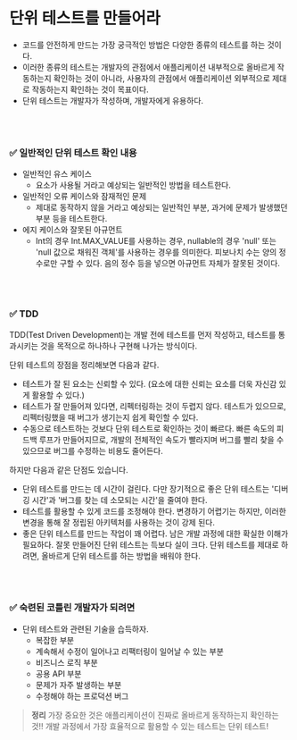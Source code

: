 # 단위 테스트를 만들어라

- 코드를 안전하게 만드는 가장 궁극적인 방법은 다양한 종류의 테스트를 하는 것이다.
- 이러한 종류의 테스트는 개발자의 관점에서 애플리케이션 내부적으로 올바르게 작동하는지 확인하는 것이 아니라, 사용자의 관점에서 애플리케이션 외부적으로 제대로 작동하는지 확인하는 것이 목표이다.
- 단위 테스트는 개발자가 작성하며, 개발자에게 유용하다.

<br><br>

### ✅ 일반적인 단위 테스트 확인 내용

- 일반적인 유스 케이스
    - 요소가 사용될 거라고 예상되는 일반적인 방법을 테스트한다.
- 일반적인 오류 케이스와 잠재적인 문제
    - 제대로 동작하지 않을 거라고 예상되는 일반적인 부분, 과거에 문제가 발생했던 부분 등을 테스트한다.
- 에지 케이스와 잘못된 아규먼트
    - Int의 경우 Int.MAX_VALUE를 사용하는 경우, nullable의 경우 'null' 또는 'null 값으로 채워진 객체'를 사용하는 경우를 의미한다. 피보나치 수는 양의 정수로만 구할 수 있다. 음의 정수 등을 넣으면 아규먼트 자체가 잘못된 것이다.


<br><br>

### ✅ TDD

TDD(Test Driven Development)는 개발 전에 테스트를 먼저 작성하고, 테스트를 통과시키는 것을 목적으로 하나하나 구현해 나가는 방식이다.

단위 테스트의 장점을 정리해보면 다음과 같다.

- 테스트가 잘 된 요소는 신뢰할 수 있다. (요소에 대한 신뢰는 요소를 더욱 자신감 있게 활용할 수 있다.)
- 테스트가 잘 만들어져 있다면, 리펙터링하는 것이 두렵지 않다. 
테스트가 있으므로, 리펙터링했을 때 버그가 생기는지 쉽게 확인할 수 있다.
- 수동으로 테스트하는 것보다 단위 테스트로 확인하는 것이 빠르다. 
빠른 속도의 피드백 루프가 만들어지므로, 개발의 전체적인 속도가 빨라지며 버그를 빨리 찾을 수 있으므로 버그를 수정하는 비용도 줄어든다.

하지만 다음과 같은 단점도 있습니다.

- 단위 테스트를 만드는 데 시간이 걸린다. 다만 장기적으로 좋은 단위 테스트는 '디버깅 시간'과 '버그를 찾는 데 소모되는 시간'을 줄여야 한다.
- 테스트를 활용할 수 있게 코드를 조정해야 한다. 변경하기 어렵기는 하지만, 이러한 변경을 통해 잘 정립된 아키텍처를 사용하는 것이 강제 된다.
- 좋은 단위 테스트를 만드는 작업이 꽤 어렵다. 남은 개발 과정에 대한 확실한 이해가 필요하다.
잘못 만들어진 단위 테스트는 득보다 실이 크다. 단위 테스트를 제대로 하려면, 올바르게 단위 테스트를 하는 방법을 배워야 한다.


<br><br>

### ✅ 숙련된 코틀린 개발자가 되려면

- 단위 테스트와 관련된 기술을 습득하자.
    - 복잡한 부분
    - 계속해서 수정이 일어나고 리팩터링이 일어날 수 있는 부분
    - 비즈니스 로직 부분
    - 공용 API 부분
    - 문제가 자주 발생하는 부분
    - 수정해야 하는 프로덕션 버그

> **정리** 
가장 중요한 것은 애플리케이션이 진짜로 올바르게 동작하는지 확인하는 것!! 
개발 과정에서 가장 효율적으로 활용할 수 있는 테스트는 단위 테스트!
>
